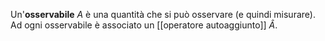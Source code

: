 Un'**osservabile** $A$ è una quantità che si può osservare (e quindi misurare). Ad ogni osservabile è associato un [[operatore autoaggiunto]] $\hat{A}$.